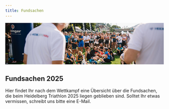 ```yaml
---
title: Fundsachen
---
```


![Fundsachen](/img/banner/Fragen_und_Antworten.png)

## Fundsachen 2025

Hier findet Ihr nach dem Wettkampf eine Übersicht über die Fundsachen, die beim Heidelberg Triathlon 2025 liegen geblieben sind. Solltet Ihr etwas vermissen, schreibt uns bitte eine E-Mail.
